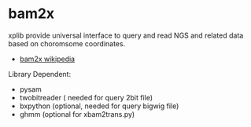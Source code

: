 bam2x
=====
xplib provide universal interface to query and read NGS and related data based on choromsome coordinates.


- [bam2x wikipedia](http://bam2xwiki.appspot.com/)


Library Dependent:
- pysam
- twobitreader  ( needed for query 2bit file)
- bxpython (optional, needed for query bigwig file)
- ghmm (optional for xbam2trans.py)
